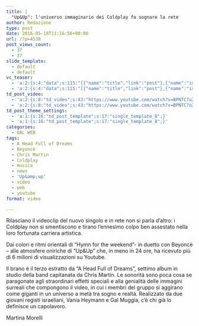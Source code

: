 ```yaml
---
title: |
  "Up&Up": l'universo immaginario dei Coldplay fa sognare la rete
author: Redazione
type: post
date: 2016-05-18T11:16:56+00:00
url: /?p=4530
post_views_count:
  - 37
  - 37
slide_template:
  - default
  - default
vc_teaser:
  - 'a:2:{s:4:"data";s:115:"[{"name":"title","link":"post"},{"name":"image","image":"featured","link":"none"},{"name":"text","mode":"excerpt"}]";s:7:"bgcolor";s:0:"";}'
  - 'a:2:{s:4:"data";s:115:"[{"name":"title","link":"post"},{"name":"image","image":"featured","link":"none"},{"name":"text","mode":"excerpt"}]";s:7:"bgcolor";s:0:"";}'
td_post_video:
  - 'a:2:{s:8:"td_video";s:43:"https://www.youtube.com/watch?v=BPNTC7uZYrI";s:13:"td_last_video";s:41:"https://www.youtube.com/embed/BPNTC7uZYrI";}'
  - 'a:2:{s:8:"td_video";s:43:"https://www.youtube.com/watch?v=BPNTC7uZYrI";s:13:"td_last_video";s:41:"https://www.youtube.com/embed/BPNTC7uZYrI";}'
td_post_theme_settings:
  - 'a:1:{s:16:"td_post_template";s:17:"single_template_8";}'
  - 'a:1:{s:16:"td_post_template";s:17:"single_template_8";}'
categories:
  - DAL WEB
tags:
  - A Head Full of Dreams
  - Beyoncè
  - Chris Martin
  - Coldplay
  - musica
  - news
  - 'Up&amp;up'
  - video
  - web
  - youtube
format: video

---
```

Rilasciano il videoclip del nuovo singolo e in rete non si parla d&#8217;altro: i Coldplay non si smentiscono e tirano l&#8217;ennesimo colpo ben assestato nella loro fortunata carriera artistica.

Dai colori e ritmi orientali di &#8220;Hymn for the weekend&#8221;- in duetto con Beyoncè &#8211; alle atmosfere oniriche di &#8220;Up&Up&#8221; che, in meno in 24 ore, ha ricevuto più di 6 milioni di visualizzazioni su Youtube.

Il brano è il terzo estratto da &#8220;A Head Full of Dreams&#8221;, settimo album in studio della band capitanata da Chris Martin. Le sonorità sono poca cosa se paragonate agli straordinari effetti speciali e alla genialità delle immagini surreali che compongono il video, in cui i membri del gruppo si aggirano come giganti in un universo a metà tra sogno e realtà. Realizzato da due giovani registi israeliani, Vania Heymann e Gal Muggia, c&#8217;è chi già lo definisce un capolavoro.

Martina Morelli